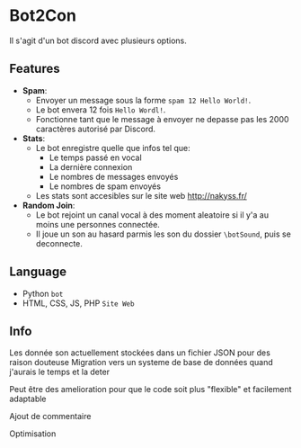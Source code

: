 # **Bot2Con**

Il s'agit d'un bot discord avec plusieurs options.

## Features
- **Spam**:
  - Envoyer un message sous la forme `spam 12 Hello World!`.
  - Le bot envera 12 fois `Hello Wordl!`.
  - Fonctionne tant que le message à envoyer ne depasse pas les 2000 caractères autorisé par Discord.
- **Stats**:
  -  Le bot enregistre quelle que infos tel que:
     - Le temps passé en vocal
     - La dernière connexion
     - Le nombres de messages envoyés
     - Le nombres de spam envoyés
  - Les stats sont accesibles sur le site web http://nakyss.fr/
- **Random Join**:
  - Le bot rejoint un canal vocal à des moment aleatoire si il y'a au moins une personnes connectée.
  - Il joue un son au hasard parmis les son du dossier `\botSound`, puis se deconnecte.

## Language
- Python `bot`
- HTML, CSS, JS, PHP `Site Web`

## Info

Les donnée son actuellement stockées dans un fichier JSON pour des raison douteuse
Migration vers un systeme de base de données quand j'aurais le temps et la deter

Peut être des amelioration pour que le code soit plus "flexible" et facilement adaptable 

Ajout de commentaire 

Optimisation
